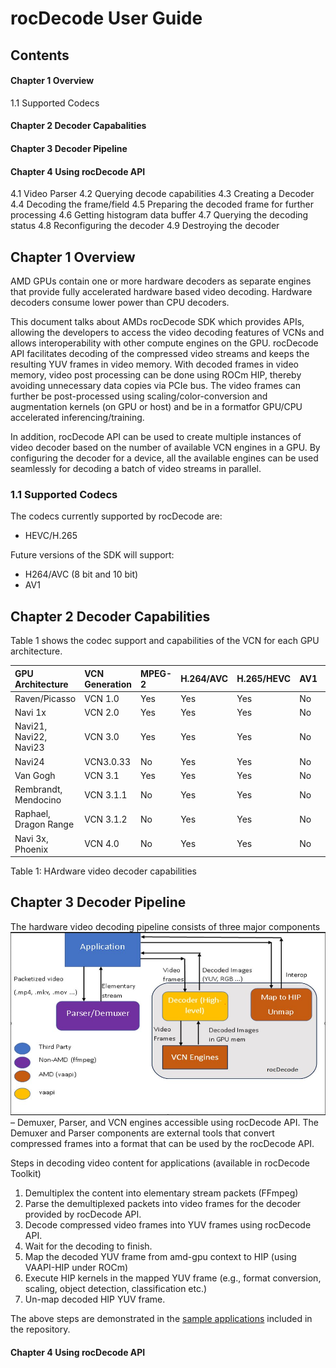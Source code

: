 # rocDecode User Guide

## Contents

#### Chapter 1 Overview
1.1 Supported Codecs
#### Chapter 2 Decoder Capabalities
#### Chapter 3 Decoder Pipeline
#### Chapter 4 Using rocDecode API
4.1 Video Parser
4.2 Querying decode capabilities
4.3 Creating a Decoder
4.4 Decoding the frame/field
4.5 Preparing the decoded frame for further processing
4.6 Getting histogram data buffer
4.7 Querying the decoding status
4.8 Reconfiguring the decoder
4.9 Destroying the decoder

## Chapter 1 Overview
AMD GPUs contain one or more hardware decoders as separate engines that provide fully accelerated hardware based video decoding. Hardware decoders consume lower power than CPU decoders. 

This document talks about AMDs rocDecode SDK which provides APIs, allowing the developers to access the video decoding features of VCNs and allows interoperability with other compute engines on the GPU. rocDecode API facilitates decoding of the compressed video streams and keeps the resulting YUV frames in video memory. With decoded frames in video memory, video post processing can 
be done using ROCm HIP, thereby avoiding unnecessary data copies via PCIe bus. The video frames can further be post-processed using scaling/color-conversion and augmentation kernels (on GPU or host) and be in a formatfor GPU/CPU accelerated inferencing/training.

In addition, rocDecode API can be used to create multiple instances of video decoder based on the number of available VCN engines in a GPU. By configuring the decoder for a device, all the available engines can be used seamlessly for decoding a batch of video streams in parallel.

### 1.1 Supported Codecs
The codecs currently supported by rocDecode are:
* HEVC/H.265

Future versions of the SDK will support:
* H264/AVC (8 bit and 10 bit)
* AV1


## Chapter 2 Decoder Capabilities

Table 1 shows the codec support and capabilities of the VCN for each GPU architecture.

|GPU Architecture        |VCN Generation | MPEG-2 | H.264/AVC | H.265/HEVC | AV1  | VP8/VP9 | JPEG |
| :---                   | :---          | :---   | :---      | :---       | :--- | :---    | :--- |
| Raven/Picasso          | VCN 1.0       | Yes    | Yes       | Yes        | No   | Yes     | Yes  |
| Navi 1x                | VCN 2.0       | Yes    | Yes       | Yes        | No   | Yes     | Yes  |
| Navi21, Navi22, Navi23 | VCN 3.0       | Yes    | Yes       | Yes        | No   | Yes     | Yes  |
| Navi24                 | VCN3.0.33     | No     | Yes       | Yes        | No   | Yes     | No   |
| Van Gogh               | VCN 3.1       | Yes    | Yes       | Yes        | No   | Yes     | No   |
| Rembrandt, Mendocino   | VCN 3.1.1     | No     | Yes       | Yes        | No   | Yes     | No   |
| Raphael, Dragon Range  | VCN 3.1.2     | No     | Yes       | Yes        | No   | No      | Yes  |
| Navi 3x, Phoenix       | VCN 4.0       | No     | Yes       | Yes        | No   | Yes     | Yes  |
Table 1: HArdware video decoder capabilities

## Chapter 3 Decoder Pipeline

The hardware video decoding pipeline consists of three major components ![Fig. 1](data/VideoDecoderPipeline.PNG) – Demuxer, Parser, and VCN engines accessible using rocDecode API. The Demuxer and Parser components are external tools that convert compressed frames into a format that can be used by the rocDecode API.

Steps in decoding video content for applications (available in rocDecode Toolkit)

1. Demultiplex the content into elementary stream packets (FFmpeg)
2. Parse the demultiplexed packets into video frames for the decoder provided by rocDecode API.
3. Decode compressed video frames into YUV frames using rocDecode API.
4. Wait for the decoding to finish.
5. Map the decoded YUV frame from amd-gpu context to HIP (using VAAPI-HIP under ROCm)
6. Execute HIP kernels in the mapped YUV frame (e.g., format conversion, scaling, object detection, classification etc.)
7. Un-map decoded HIP YUV frame.

The above steps are demonstrated in the [sample applications](../samples/) included in the repository.

#### Chapter 4 Using rocDecode API




